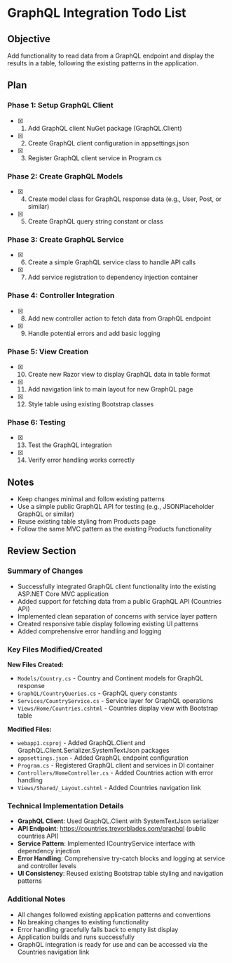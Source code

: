 # GraphQL Integration Todo List

## Objective
Add functionality to read data from a GraphQL endpoint and display the results in a table, following the existing patterns in the application.

## Plan

### Phase 1: Setup GraphQL Client
- [x] 1. Add GraphQL client NuGet package (GraphQL.Client)
- [x] 2. Create GraphQL client configuration in appsettings.json
- [x] 3. Register GraphQL client service in Program.cs

### Phase 2: Create GraphQL Models
- [x] 4. Create model class for GraphQL response data (e.g., User, Post, or similar)
- [x] 5. Create GraphQL query string constant or class

### Phase 3: Create GraphQL Service
- [x] 6. Create a simple GraphQL service class to handle API calls
- [x] 7. Add service registration to dependency injection container

### Phase 4: Controller Integration
- [x] 8. Add new controller action to fetch data from GraphQL endpoint
- [x] 9. Handle potential errors and add basic logging

### Phase 5: View Creation
- [x] 10. Create new Razor view to display GraphQL data in table format
- [x] 11. Add navigation link to main layout for new GraphQL page
- [x] 12. Style table using existing Bootstrap classes

### Phase 6: Testing
- [x] 13. Test the GraphQL integration
- [x] 14. Verify error handling works correctly

## Notes
- Keep changes minimal and follow existing patterns
- Use a simple public GraphQL API for testing (e.g., JSONPlaceholder GraphQL or similar)
- Reuse existing table styling from Products page
- Follow the same MVC pattern as the existing Products functionality

## Review Section

### Summary of Changes
- Successfully integrated GraphQL client functionality into the existing ASP.NET Core MVC application
- Added support for fetching data from a public GraphQL API (Countries API)
- Implemented clean separation of concerns with service layer pattern
- Created responsive table display following existing UI patterns
- Added comprehensive error handling and logging

### Key Files Modified/Created
**New Files Created:**
- `Models/Country.cs` - Country and Continent models for GraphQL response
- `GraphQL/CountryQueries.cs` - GraphQL query constants
- `Services/CountryService.cs` - Service layer for GraphQL operations
- `Views/Home/Countries.cshtml` - Countries display view with Bootstrap table

**Modified Files:**
- `webapp1.csproj` - Added GraphQL.Client and GraphQL.Client.Serializer.SystemTextJson packages
- `appsettings.json` - Added GraphQL endpoint configuration
- `Program.cs` - Registered GraphQL client and services in DI container
- `Controllers/HomeController.cs` - Added Countries action with error handling
- `Views/Shared/_Layout.cshtml` - Added Countries navigation link

### Technical Implementation Details
- **GraphQL Client**: Used GraphQL.Client with SystemTextJson serializer
- **API Endpoint**: https://countries.trevorblades.com/graphql (public countries API)
- **Service Pattern**: Implemented ICountryService interface with dependency injection
- **Error Handling**: Comprehensive try-catch blocks and logging at service and controller levels
- **UI Consistency**: Reused existing Bootstrap table styling and navigation patterns

### Additional Notes
- All changes followed existing application patterns and conventions
- No breaking changes to existing functionality
- Error handling gracefully falls back to empty list display
- Application builds and runs successfully
- GraphQL integration is ready for use and can be accessed via the Countries navigation link